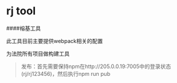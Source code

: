 # rj tool
####榕基工具

此工具目前主要提供webpack相关的配置

为法院所有项目做构建工具

> 发布：首先需要保持npm在http://205.0.0.19:7005中的登录状态(rj/rj123456)，然后执行npm run pub
